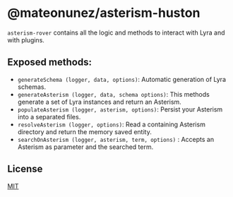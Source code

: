 # @mateonunez/asterism-huston

`asterism-rover` contains all the logic and methods to interact with Lyra and with plugins.

## Exposed methods:

- `generateSchema (logger, data, options)`: Automatic generation of Lyra schemas.
- `generateAsterism (logger, data, schema options)`:  This methods generate a set of Lyra instances and return an Asterism.
- `populateAsterism (logger, asterism, options)`: Persist your Asterism into a separated files.
- `resolveAsterism (logger, options)`: Read a containing Asterism directory and return the memory saved entity.
- `searchOnAsterism (logger, asterism, term, options)` : Accepts an Asterism as parameter and the searched term.

## License

[MIT](/LICENSE)
